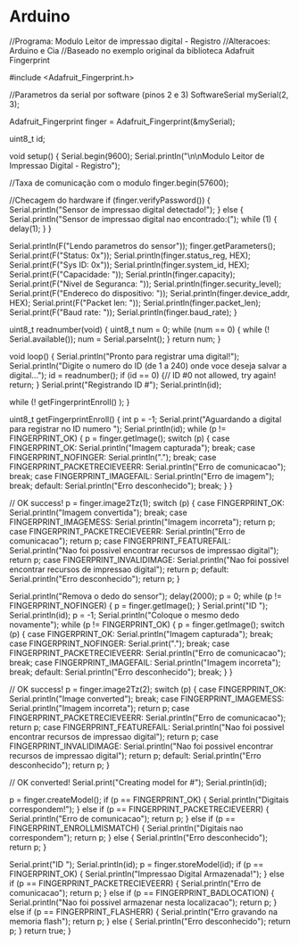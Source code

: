 # Arduino

//Programa: Modulo Leitor de impressao digital - Registro
//Alteracoes: Arduino e Cia
//Baseado no exemplo original da biblioteca Adafruit Fingerprint

#include <Adafruit_Fingerprint.h>

//Parametros da serial por software (pinos 2 e 3)
SoftwareSerial mySerial(2, 3);

Adafruit_Fingerprint finger = Adafruit_Fingerprint(&mySerial);

uint8_t id;

void setup()
{
  Serial.begin(9600);
  Serial.println("\n\nModulo Leitor de Impressao Digital - Registro");

  //Taxa de comunicação com o modulo
  finger.begin(57600);

  //Checagem do hardware
  if (finger.verifyPassword()) {
    Serial.println("Sensor de impressao digital detectado!");
  } else {
    Serial.println("Sensor de impressao digital nao encontrado:(");
    while (1) {
      delay(1);
    }
  }

  Serial.println(F("Lendo parametros do sensor"));
  finger.getParameters();
  Serial.print(F("Status: 0x")); Serial.println(finger.status_reg, HEX);
  Serial.print(F("Sys ID: 0x")); Serial.println(finger.system_id, HEX);
  Serial.print(F("Capacidade: ")); Serial.println(finger.capacity);
  Serial.print(F("Nivel de Seguranca: ")); Serial.println(finger.security_level);
  Serial.print(F("Endereco do dispositivo: ")); Serial.println(finger.device_addr, HEX);
  Serial.print(F("Packet len: ")); Serial.println(finger.packet_len);
  Serial.print(F("Baud rate: ")); Serial.println(finger.baud_rate);
}

uint8_t readnumber(void)
{
  uint8_t num = 0;
  while (num == 0) {
    while (! Serial.available());
    num = Serial.parseInt();
  }
  return num;
}

void loop()
{
  Serial.println("Pronto para registrar uma digital!");
  Serial.println("Digite o numero do ID (de 1 a 240) onde voce deseja salvar a digital...");
  id = readnumber();
  if (id == 0) {// ID #0 not allowed, try again!
    return;
  }
  Serial.print("Registrando ID #");
  Serial.println(id);

  while (!  getFingerprintEnroll() );
}

uint8_t getFingerprintEnroll()
{
  int p = -1;
  Serial.print("Aguardando a digital para registrar no ID numero "); Serial.println(id);
  while (p != FINGERPRINT_OK) {
    p = finger.getImage();
    switch (p) {
      case FINGERPRINT_OK:
        Serial.println("Imagem capturada");
        break;
      case FINGERPRINT_NOFINGER:
        Serial.println(".");
        break;
      case FINGERPRINT_PACKETRECIEVEERR:
        Serial.println("Erro de comunicacao");
        break;
      case FINGERPRINT_IMAGEFAIL:
        Serial.println("Erro de imagem");
        break;
      default:
        Serial.println("Erro desconhecido");
        break;
    }
  }

  // OK success!
  p = finger.image2Tz(1);
  switch (p)
  {
    case FINGERPRINT_OK:
      Serial.println("Imagem convertida");
      break;
    case FINGERPRINT_IMAGEMESS:
      Serial.println("Imagem incorreta");
      return p;
    case FINGERPRINT_PACKETRECIEVEERR:
      Serial.println("Erro de comunicacao");
      return p;
    case FINGERPRINT_FEATUREFAIL:
      Serial.println("Nao foi possivel encontrar recursos de impressao digital");
      return p;
    case FINGERPRINT_INVALIDIMAGE:
      Serial.println("Nao foi possivel encontrar recursos de impressao digital");
      return p;
    default:
      Serial.println("Erro desconhecido");
      return p;
  }

  Serial.println("Remova o dedo do sensor");
  delay(2000);
  p = 0;
  while (p != FINGERPRINT_NOFINGER) {
    p = finger.getImage();
  }
  Serial.print("ID "); Serial.println(id);
  p = -1;
  Serial.println("Coloque o mesmo dedo novamente");
  while (p != FINGERPRINT_OK) {
    p = finger.getImage();
    switch (p) {
      case FINGERPRINT_OK:
        Serial.println("Imagem capturada");
        break;
      case FINGERPRINT_NOFINGER:
        Serial.print(".");
        break;
      case FINGERPRINT_PACKETRECIEVEERR:
        Serial.println("Erro de comunicacao");
        break;
      case FINGERPRINT_IMAGEFAIL:
        Serial.println("Imagem incorreta");
        break;
      default:
        Serial.println("Erro desconhecido");
        break;
    }
  }

  // OK success!
  p = finger.image2Tz(2);
  switch (p) {
    case FINGERPRINT_OK:
      Serial.println("Image converted");
      break;
    case FINGERPRINT_IMAGEMESS:
      Serial.println("Imagem incorreta");
      return p;
    case FINGERPRINT_PACKETRECIEVEERR:
      Serial.println("Erro de comunicacao");
      return p;
    case FINGERPRINT_FEATUREFAIL:
      Serial.println("Nao foi possivel encontrar recursos de impressao digital");
      return p;
    case FINGERPRINT_INVALIDIMAGE:
      Serial.println("Nao foi possivel encontrar recursos de impressao digital");
      return p;
    default:
      Serial.println("Erro desconhecido");
      return p;
  }

  // OK converted!
  Serial.print("Creating model for #");  Serial.println(id);

  p = finger.createModel();
  if (p == FINGERPRINT_OK) {
    Serial.println("Digitais correspondem!");
  } else if (p == FINGERPRINT_PACKETRECIEVEERR) {
    Serial.println("Erro de comunicacao");
    return p;
  } else if (p == FINGERPRINT_ENROLLMISMATCH) {
    Serial.println("Digitais nao correspondem");
    return p;
  } else {
    Serial.println("Erro desconhecido");
    return p;
  }

  Serial.print("ID "); Serial.println(id);
  p = finger.storeModel(id);
  if (p == FINGERPRINT_OK) {
    Serial.println("Impressao Digital Armazenada!");
  } else if (p == FINGERPRINT_PACKETRECIEVEERR) {
    Serial.println("Erro de comunicacao");
    return p;
  } else if (p == FINGERPRINT_BADLOCATION) {
    Serial.println("Nao foi possivel armazenar nesta localizacao");
    return p;
  } else if (p == FINGERPRINT_FLASHERR) {
    Serial.println("Erro gravando na memoria flash");
    return p;
  } else {
    Serial.println("Erro desconhecido");
    return p;
  }
  return true;
}

